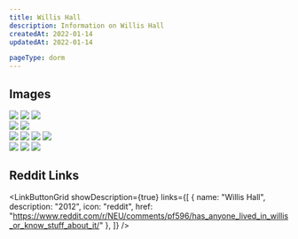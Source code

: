 ```yaml
---
title: Willis Hall
description: Information on Willis Hall
createdAt: 2022-01-14
updatedAt: 2022-01-14

pageType: dorm
---
```


## Images

<Expandable title="Double (Four person apartment)" icon="image">
  <div className="grid grid-cols-1 md:grid-cols-3 lg:grid-cols-2 gap-base">
    <Image src={"/housing/willis-hall/double1.png"} width={2124} height={1592} /> 
    <Image src={"/housing/willis-hall/double2.png"} width={2128} height={1592} /> 
    <Image src={"/housing/willis-hall/double3.png"} width={2284} height={1474} /> 
  </div>
</Expandable>

<Expandable title="Bathroom" icon="image">
  <div className="grid grid-cols-1 md:grid-cols-2 gap-base">
    <Image src={"/housing/willis-hall/bathroom1.png"} width={1198} height={1594} /> 
    <Image src={"/housing/willis-hall/bathroom2.png"} width={1194} height={1596} /> 
  </div>
</Expandable>

<Expandable title="Common area" icon="image">
  <div className="grid grid-cols-1 md:grid-cols-2 gap-base">
    <Image src={"/housing/willis-hall/common1.png"} width={2118} height={1596} /> 
    <Image src={"/housing/willis-hall/common2.png"} width={1198} height={1588} /> 
    <Image src={"/housing/willis-hall/common3.png"} width={2124} height={1596} /> 
    <Image src={"/housing/willis-hall/common4.png"} width={2130} height={1598} /> 
  </div>
</Expandable>

<Expandable title="Kitchen" icon="image">
  <div className="grid grid-cols-1 md:grid-cols-2 gap-base">
    <Image src={"/housing/willis-hall/kitchen1.png"} width={1188} height={1600} /> 
    <Image src={"/housing/willis-hall/kitchen2.png"} width={1194} height={1598} /> 
    <Image src={"/housing/willis-hall/kitchen3.png"} width={1194} height={1600} /> 
  </div>
</Expandable>

<Expandable title="Videos" icon="video" variant="gray">
  <div className="grid grid-cols-1 gap-base">
    <YoutubeEmbed videoId="SN87vuKhcHQ  " />
  </div>
</Expandable>

## Reddit Links

<LinkButtonGrid showDescription={true} links={[
{
name: "Willis Hall",
description: "2012",
icon: "reddit",
href: "https://www.reddit.com/r/NEU/comments/pf596/has_anyone_lived_in_willis_or_know_stuff_about_it/"
},
]} />
